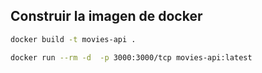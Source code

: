 ## Construir la imagen de docker

```bash
docker build -t movies-api .
```

```bash
docker run --rm -d  -p 3000:3000/tcp movies-api:latest
```
